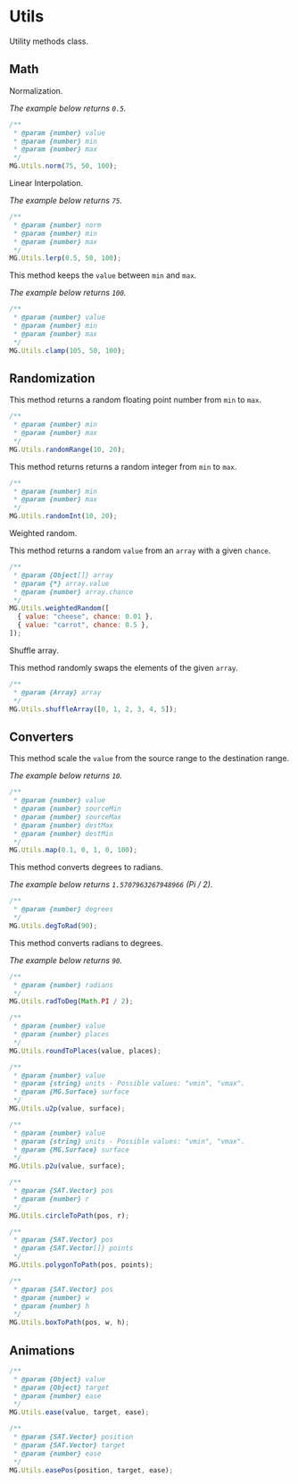 # Utils

Utility methods class.

## Math

Normalization.

_The example below returns `0.5`._

```js
/**
 * @param {number} value
 * @param {number} min
 * @param {number} max
 */
MG.Utils.norm(75, 50, 100);
```

Linear Interpolation.

_The example below returns `75`._

```js
/**
 * @param {number} norm
 * @param {number} min
 * @param {number} max
 */
MG.Utils.lerp(0.5, 50, 100);
```

This method keeps the `value` between `min` and `max`.

_The example below returns `100`._

```js
/**
 * @param {number} value
 * @param {number} min
 * @param {number} max
 */
MG.Utils.clamp(105, 50, 100);
```

## Randomization

This method returns a random floating point number from `min` to `max`.

```js
/**
 * @param {number} min
 * @param {number} max
 */
MG.Utils.randomRange(10, 20);
```

This method returns returns a random integer from `min` to `max`.

```js
/**
 * @param {number} min
 * @param {number} max
 */
MG.Utils.randomInt(10, 20);
```

Weighted random.

This method returns a random `value` from an `array` with a given `chance`.

```js
/**
 * @param {Object[]} array
 * @param {*} array.value
 * @param {number} array.chance
 */
MG.Utils.weightedRandom([
  { value: "cheese", chance: 0.01 },
  { value: "carrot", chance: 0.5 },
]);
```

Shuffle array.

This method randomly swaps the elements of the given `array`.

```js
/**
 * @param {Array} array
 */
MG.Utils.shuffleArray([0, 1, 2, 3, 4, 5]);
```

## Converters

This method scale the `value` from the source range to the destination range.

_The example below returns `10`._

```js
/**
 * @param {number} value
 * @param {number} sourceMin
 * @param {number} sourceMax
 * @param {number} destMax
 * @param {number} destMin
 */
MG.Utils.map(0.1, 0, 1, 0, 100);
```

This method converts degrees to radians.

_The example below returns `1.5707963267948966` (Pi / 2)._

```js
/**
 * @param {number} degrees
 */
MG.Utils.degToRad(90);
```

This method converts radians to degrees.

_The example below returns `90`._

```js
/**
 * @param {number} radians
 */
MG.Utils.radToDeg(Math.PI / 2);
```

```js
/**
 * @param {number} value
 * @param {number} places
 */
MG.Utils.roundToPlaces(value, places);
```

```js
/**
 * @param {number} value
 * @param {string} units - Possible values: "vmin", "vmax".
 * @param {MG.Surface} surface
 */
MG.Utils.u2p(value, surface);
```

```js
/**
 * @param {number} value
 * @param {string} units - Possible values: "vmin", "vmax".
 * @param {MG.Surface} surface
 */
MG.Utils.p2u(value, surface);
```

```js
/**
 * @param {SAT.Vector} pos
 * @param {number} r
 */
MG.Utils.circleToPath(pos, r);
```

```js
/**
 * @param {SAT.Vector} pos
 * @param {SAT.Vector[]} points
 */
MG.Utils.polygonToPath(pos, points);
```

```js
/**
 * @param {SAT.Vector} pos
 * @param {number} w
 * @param {number} h
 */
MG.Utils.boxToPath(pos, w, h);
```

## Animations

```js
/**
 * @param {Object} value
 * @param {Object} target
 * @param {number} ease
 */
MG.Utils.ease(value, target, ease);
```

```js
/**
 * @param {SAT.Vector} position
 * @param {SAT.Vector} target
 * @param {number} ease
 */
MG.Utils.easePos(position, target, ease);
```
